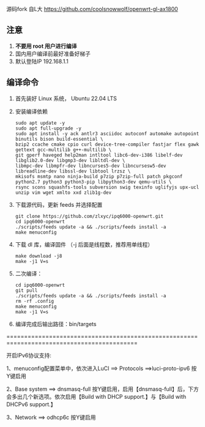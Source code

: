源码fork 自L大 https://github.com/coolsnowwolf/openwrt-gl-ax1800

## 注意

1. **不要用 root 用户进行编译**
2. 国内用户编译前最好准备好梯子
3. 默认登陆IP 192.168.1.1 

## 编译命令

1. 首先装好 Linux 系统， Ubuntu 22.04 LTS

2. 安装编译依赖

   ```
   sudo apt update -y
   sudo apt full-upgrade -y
   sudo apt install -y ack antlr3 asciidoc autoconf automake autopoint binutils bison build-essential \
   bzip2 ccache cmake cpio curl device-tree-compiler fastjar flex gawk gettext gcc-multilib g++-multilib \
   git gperf haveged help2man intltool libc6-dev-i386 libelf-dev libglib2.0-dev libgmp3-dev libltdl-dev \
   libmpc-dev libmpfr-dev libncurses5-dev libncursesw5-dev libreadline-dev libssl-dev libtool lrzsz \
   mkisofs msmtp nano ninja-build p7zip p7zip-full patch pkgconf python2.7 python3 python3-pip libpython3-dev qemu-utils \
   rsync scons squashfs-tools subversion swig texinfo uglifyjs upx-ucl unzip vim wget xmlto xxd zlib1g-dev
   ```

3. 下载源代码，更新 feeds 并选择配置

   ```
   git clone https://github.com/zlxyc/ipq6000-openwrt.git
   cd ipq6000-openwrt
   ./scripts/feeds update -a && ./scripts/feeds install -a
   make menuconfig
   ```

4. 下载 dl 库，编译固件
（-j 后面是线程数，推荐用单线程）

   ```
   make download -j8
   make -j1 V=s
   ```

5. 二次编译：

   ```
   cd ipq6000-openwrt
   git pull
   ./scripts/feeds update -a && ./scripts/feeds install -a
   rm -rf .config
   make menuconfig
   make -j1 V=s
   ```

6. 编译完成后输出路径：bin/targets

===========================================================================================

开启IPv6协议支持:

1、menuconfig配置菜单中，依次进入LuCI ==> Protocols ==>luci-proto-ipv6 按Y键启用

2、Base system ==> dnsmasq-full 按Y键启用，启用【dnsmasq-full】后，下方会多出几个新选项。依次启用【Build with DHCP support.】与【Build with DHCPv6 support.】

3、Network ==> odhcp6c 按Y键启用
